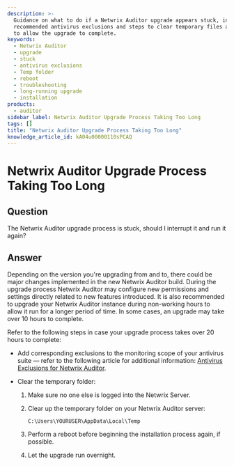 ```yaml
---
description: >-
  Guidance on what to do if a Netwrix Auditor upgrade appears stuck, including
  recommended antivirus exclusions and steps to clear temporary files and reboot
  to allow the upgrade to complete.
keywords:
  - Netwrix Auditor
  - upgrade
  - stuck
  - antivirus exclusions
  - Temp folder
  - reboot
  - troubleshooting
  - long-running upgrade
  - installation
products:
  - auditor
sidebar_label: Netwrix Auditor Upgrade Process Taking Too Long
tags: []
title: "Netwrix Auditor Upgrade Process Taking Too Long"
knowledge_article_id: kA04u00000110sPCAQ
---
```


# Netwrix Auditor Upgrade Process Taking Too Long

## Question

The Netwrix Auditor upgrade process is stuck, should I interrupt it and run it again?

## Answer

Depending on the version you're upgrading from and to, there could be major changes implemented in the new Netwrix Auditor build. During the upgrade process Netwrix Auditor may configure new permissions and settings directly related to new features introduced. It is also recommended to upgrade your Netwrix Auditor instance during non-working hours to allow it run for a longer period of time. In some cases, an upgrade may take over 10 hours to complete.

Refer to the following steps in case your upgrade process takes over 20 hours to complete:

- Add corresponding exclusions to the monitoring scope of your antivirus suite — refer to the following article for additional information: [Antivirus Exclusions for Netwrix Auditor](https://docs.netwrix.com/docs/kb/auditor/antivirus-exclusions-for-netwrix-auditor.md).

- Clear the temporary folder:

  1. Make sure no one else is logged into the Netwrix Server.
  2. Clear up the temporary folder on your Netwrix Auditor server:

     ```
     C:\Users\YOURUSER\AppData\Local\Temp
     ```

  3. Perform a reboot before beginning the installation process again, if possible.
  4. Let the upgrade run overnight.
